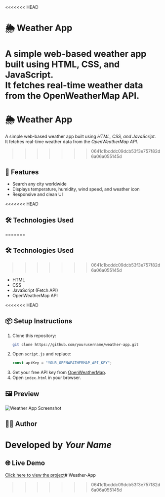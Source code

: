 <<<<<<< HEAD
# 🌦️ Weather App

A simple web-based weather app built using **HTML, CSS, and JavaScript**.  
It fetches real-time weather data from the **OpenWeatherMap API**.
=======
# 🌦 Weather App

A simple web-based weather app built using *HTML, CSS, and JavaScript*.  
It fetches real-time weather data from the *OpenWeatherMap API*.
>>>>>>> 0641c1bcddc09dcb53f3e757f82d6a06a055145d

## 🚀 Features
- Search any city worldwide
- Displays temperature, humidity, wind speed, and weather icon
- Responsive and clean UI

<<<<<<< HEAD
## 🛠️ Technologies Used
=======
## 🛠 Technologies Used
>>>>>>> 0641c1bcddc09dcb53f3e757f82d6a06a055145d
- HTML  
- CSS  
- JavaScript (Fetch API)  
- OpenWeatherMap API

<<<<<<< HEAD
## 📦 Setup Instructions
1. Clone this repository:
   ```bash
   git clone https://github.com/yourusername/weather-app.git
   ```
2. Open `script.js` and replace:
   ```js
   const apiKey = "YOUR_OPENWEATHERMAP_API_KEY";
   ```
3. Get your free API key from [OpenWeatherMap](https://openweathermap.org/).
4. Open `index.html` in your browser.

## 🖼️ Preview
![Weather App Screenshot](https://via.placeholder.com/500x300?text=Weather+App+Preview)

## 🧑‍💻 Author
Developed by *Your Name*
=======

## 🌐 Live Demo  
[Click here to view the project](https://mijjumeraj.github.io/Weather-App/)# Weather-App
>>>>>>> 0641c1bcddc09dcb53f3e757f82d6a06a055145d
